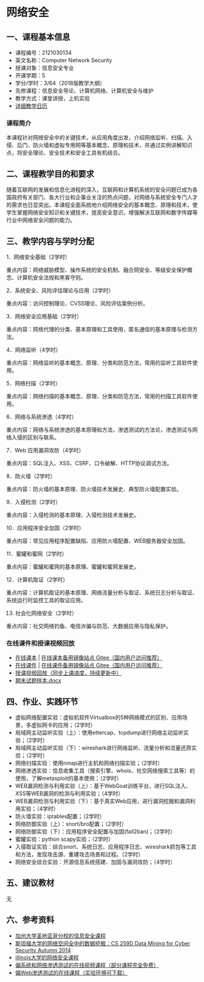 # 网络安全

## 一、课程基本信息

* 课程编号：2121030134
* 英文名称：Computer Network Security
* 授课对象：信息安全专业
* 开课学期：5
* 学分/学时：3/64（2018版教学大纲）
* 先修课程：信息安全导论、计算机网络、计算机安全与维护
* 教学方式：课堂讲授，上机实验
* [详细教学日历](calendar.md)

### 课程简介

本课程针对网络安全中的关键技术，从应用角度出发，介绍网络监听、扫描、入侵、后门、防火墙和虚拟专用网等基本概念、原理和技术，并通过实例讲解知识点，将安全理论、安全技术和安全工具有机结合。

## 二、课程教学目的和要求

随着互联网的发展和信息化进程的深入，互联网和计算机系统的安全问题已成为各国政府有关部门、各大行业和企事业关注的热点问题，对网络与系统安全专门人才的需求也日显突出。本课程全面系统地介绍网络安全的基本概念、原理和技术，使学生掌握网络安全知识和关键技术，提高安全意识，增强解决互联网和数字传媒等行业中网络安全问题的能力。

## 三、教学内容与学时分配

1．网络安全基础（2学时）

重点内容：网络威胁模型、操作系统的安全机制、融合网安全、等级安全保护概念、计算机安全法规和黑客守则。

2．系统安全、风险评估理论与应用（2学时）

重点内容：访问控制理论、CVSS理论、风险评估案例分析。

3．网络安全应用基础（2学时）

重点内容：网络代理的分类、基本原理和工具使用，匿名通信的基本原理与检测方法。

4．网络监听（4学时）

重点内容：网络监听的基本概念、原理、分类和防范方法，常用的监听工具软件使用。

5．网络扫描（2学时）

重点内容：网络扫描的基本概念、原理、分类和防范方法，常用的扫描工具软件使用。

6．网络与系统渗透（4学时）

重点内容：网络与系统渗透的基本原理和方法，渗透测试的方法论，渗透测试与网络入侵的区别与联系。

7．Web 应用漏洞攻防（4学时）

重点内容：SQL注入、XSS、CSRF、口令破解、HTTP协议调试方法。

8．防火墙（2学时）

重点内容：防火墙的基本原理、防火墙技术发展史、典型防火墙配置实验。 

9．入侵检测（2学时）

重点内容：入侵检测的基本原理、入侵检测技术发展史。

10．应用程序安全加固（2学时）

重点内容：常见应用程序配置缺陷、应用防火墙配置、WEB服务器安全加固。

11．蜜罐和蜜网（2学时）

重点内容：蜜罐和蜜网的基本原理、蜜罐和蜜网发展史。

12．计算机取证（2学时）

重点内容：计算机取证的基本原理、网络流量分析与取证、系统日志分析与取证、系统运行时监控工具的取证应用。

13. 社会化网络安全（2学时）

重点内容：社交网络钓鱼、电信诈骗与防范、大数据应用与隐私保护。

### 在线课件和授课视频回放

- [在线课本](https://c4pr1c3.github.io/cuc-ns/) | [在线课本备用镜像站点 Gitee（国内用户访问推荐）](https://c4pr1c3.gitee.io/cuc-ns/)
- [在线课件](https://c4pr1c3.github.io/cuc-ns-ppt/) | [在线课件备用镜像站点 Gitee（国内用户访问推荐）](https://c4pr1c3.gitee.io/cuc-ns-ppt/)
- [授课视频回放（同步上课进度，持续更新中）](https://space.bilibili.com/388851616/channel/detail?cid=148204)
- [期末试题样本.docx](../../courses/Token.docx)

## 四、作业、实践环节

- 虚拟网络配置实验：虚拟机软件Virtualbox的5种网络模式的区别、应用场景，多虚拟网卡的应用；（2学时）
- 局域网主动监听实验（上）：使用ettercap、tcpdump进行网络主动监听实验；（2学时）
- 局域网主动监听实验（下）：wireshark进行网络监听、流量分析和流量还原实验；（2学时）
- 网络扫描实验：使用nmap进行主机和网络扫描实验；（2学时）
- 网络渗透实验：信息收集工具（搜索引擎、whois、社交网络搜索工具等）的使用，了解metasploit的基本使用；（2学时）
- WEB漏洞检测与利用实验（上）：基于WebGoat训练平台，进行SQL注入、XSS等WEB漏洞的检测与利用实验；（4学时）
- WEB漏洞检测与利用实验（下）：基于真实Web应用，进行漏洞挖掘和漏洞利用实验；（4学时）
- 防火墙实验：iptables配置；（2学时）
- 网络防御实验（上）：snort/bro配置；（2学时）
- 网络防御实验（下）：应用程序安全配置与加固(fail2ban)；（2学时）
- 蜜罐实验：python scapy实验；（2学时）
- 入侵取证实验：综合snort、系统日志、应用程序日志、wireshark抓包等工具和方法，发现攻击源、重建攻击场景和过程。（2学时）
- 网络安全综合实验：开源信息系统搭建、加固与漏洞攻防；（4学时）

## 五、建议教材

无

## 六、参考资料

* [加州大学圣地亚哥分校的信息安全课程](https://cseweb.ucsd.edu/classes/fa12/cse127-a/syllabus.html)
* [斯坦福大学的网络空间全中的数据挖掘：CS 259D Data Mining for Cyber Security Autumn 2014](http://web.stanford.edu/class/cs259d/)
* [illinois大学的网络安全课程](http://caesar.web.engr.illinois.edu/courses/CS598.S13/syllabus.html)
* [偏系统和网络渗透测试的在线视频课程（部分课程完全免费）](http://www.pentesteracademy.com/)
* [偏Web渗透测试的在线课程（实验环境可下载）](http://pentesterlab.com/)

